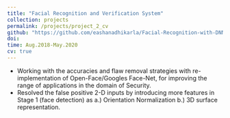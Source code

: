 ```yaml
---
title: "Facial Recognition and Verification System"
collection: projects
permalink: /projects/project_2_cv
github: "https://github.com/eashanadhikarla/Facial-Recognition-with-DNN"
doi:
time: Aug.2018-May.2020
cv: true
---
```


- Working with the accuracies and flaw removal strategies with re-implementation of Open-Face/Googles Face-Net, for improving the range of applications in the domain of Security.
- Resolved the false positive 2-D inputs by introducing more features in Stage 1 (face detection) as a.) Orientation Normalization b.) 3D surface representation.